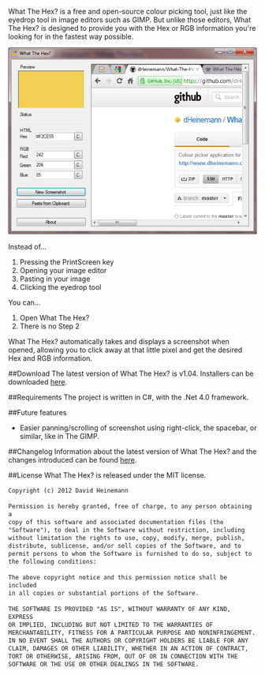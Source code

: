 What The Hex? is a free and open-source colour picking tool, just like the eyedrop tool in image editors such as GIMP. But unlike those editors, What The Hex? is designed to provide you with the Hex or RGB information you're looking for in the fastest way possible.

![What The Hex?][1]

Instead of...

1. Pressing the PrintScreen key
2. Opening your image editor
3. Pasting in your image
4. Clicking the eyedrop tool

You can...

1. Open What The Hex?
2. There is no Step 2

What The Hex? automatically takes and displays a screenshot when opened, allowing you to click away at that little pixel and get the desired Hex and RGB information.

##Download
The latest version of What The Hex? is v1.04.  Installers can be downloaded [here][2].

##Requirements
The project is written in C#, with the .Net 4.0 framework.

##Future features
* Easier panning/scrolling of screenshot using right-click, the
  spacebar, or similar, like in The GIMP.

##Changelog
Information about the latest version of What The Hex? and the changes
introduced can be found [here][3].

##License
What The Hex? is released under the MIT license.

    Copyright (c) 2012 David Heinemann

    Permission is hereby granted, free of charge, to any person obtaining a
    copy of this software and associated documentation files (the
    "Software"), to deal in the Software without restriction, including
    without limitation the rights to use, copy, modify, merge, publish,
    distribute, sublicense, and/or sell copies of the Software, and to
    permit persons to whom the Software is furnished to do so, subject to
    the following conditions:

    The above copyright notice and this permission notice shall be included
    in all copies or substantial portions of the Software.

    THE SOFTWARE IS PROVIDED "AS IS", WITHOUT WARRANTY OF ANY KIND, EXPRESS
    OR IMPLIED, INCLUDING BUT NOT LIMITED TO THE WARRANTIES OF
    MERCHANTABILITY, FITNESS FOR A PARTICULAR PURPOSE AND NONINFRINGEMENT.
    IN NO EVENT SHALL THE AUTHORS OR COPYRIGHT HOLDERS BE LIABLE FOR ANY
    CLAIM, DAMAGES OR OTHER LIABILITY, WHETHER IN AN ACTION OF CONTRACT,
    TORT OR OTHERWISE, ARISING FROM, OUT OF OR IN CONNECTION WITH THE
    SOFTWARE OR THE USE OR OTHER DEALINGS IN THE SOFTWARE.

[1]: https://github.com/dHeinemann/What-The-Hex/raw/master/screenshot.png
[2]: https://github.com/dHeinemann/What-The-Hex/downloads
[3]: https://github.com/dHeinemann/What-The-Hex/blob/master/changelog.txt
